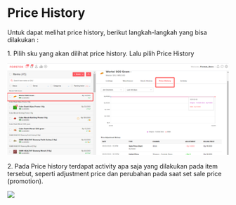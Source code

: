 # Price History

Untuk dapat melihat price history, berikut langkah-langkah yang bisa dilakukan :&#x20;

1\. Pilih sku yang akan dilihat price history. Lalu pilih Price History

![](<../../.gitbook/assets/image (119).png>)

2\. Pada Price history terdapat activity apa saja yang dilakukan pada item tersebut, seperti adjustment price dan perubahan pada saat set sale price (promotion).

![](https://s3.amazonaws.com/cdn.freshdesk.com/data/helpdesk/attachments/production/48084858497/original/jUasG8\_fcj2DkvgFU3NBLywaYso44OY5fA.png?1612292134)
